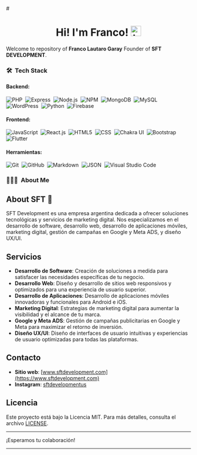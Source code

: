 
#<h1 align="center"> Hi! I'm Franco! <img src="https://user-images.githubusercontent.com/1303154/88677602-1635ba80-d120-11ea-84d8-d263ba5fc3c0.gif" width="28px" alt="hi"></h1>

Welcome to repository of **Franco Lautaro Garay** Founder of **SFT DEVELOPMENT**.

### 🛠 &nbsp;Tech Stack

#### Backend:
![PHP](https://img.shields.io/badge/-PHP-05122A?style=flat&logo=php&logoColor=777BB4)&nbsp;
![Express](https://img.shields.io/badge/-Express-05122A?style=flat&logo=express&logoColor=white)&nbsp;
![Node.js](https://img.shields.io/badge/-Node.js-05122A?style=flat&logo=node.js&logoColor=339933)&nbsp;
![NPM](https://img.shields.io/badge/-NPM-05122A?style=flat&logo=npm&logoColor=white)&nbsp;
![MongoDB](https://img.shields.io/badge/-MongoDB-05122A?style=flat&logo=mongodb&logoColor=47A248)&nbsp;
![MySQL](https://img.shields.io/badge/-MySQL-05122A?style=flat&logo=mysql&logoColor=4479A1)&nbsp;
![WordPress](https://img.shields.io/badge/-WordPress-05122A?style=flat&logo=wordpress&logoColor=21759B)&nbsp;
![Python](https://img.shields.io/badge/-Python-05122A?style=flat&logo=python)&nbsp;
![Firebase](https://img.shields.io/badge/-Firebase-05122A?style=flat&logo=firebase&logoColor=FFCA28)&nbsp;

#### Frontend:
![JavaScript](https://img.shields.io/badge/-JavaScript-05122A?style=flat&logo=javascript)&nbsp;
![React.js](https://img.shields.io/badge/-React-05122A?style=flat&logo=react)&nbsp;
![HTML5](https://img.shields.io/badge/-HTML5-05122A?style=flat&logo=HTML5)&nbsp;
![CSS](https://img.shields.io/badge/-CSS-05122A?style=flat&logo=CSS3&logoColor=1572B6)&nbsp;
![Chakra UI](https://img.shields.io/badge/-Chakra%20UI-05122A?style=flat&logo=chakra-ui&logoColor=319795)&nbsp;
![Bootstrap](https://img.shields.io/badge/-Bootstrap-05122A?style=flat&logo=bootstrap&logoColor=563D7C)&nbsp;
![Flutter](https://img.shields.io/badge/-Flutter-05122A?style=flat&logo=flutter&logoColor=02569B)&nbsp;

#### Herramientas:
![Git](https://img.shields.io/badge/-Git-05122A?style=flat&logo=git)&nbsp;
![GitHub](https://img.shields.io/badge/-GitHub-05122A?style=flat&logo=github)&nbsp;
![Markdown](https://img.shields.io/badge/-Markdown-05122A?style=flat&logo=markdown)&nbsp;
![JSON](https://img.shields.io/badge/-JSON-05122A?style=flat&logo=json&logoColor=000000)&nbsp;
![Visual Studio Code](https://img.shields.io/badge/-Visual%20Studio%20Code-05122A?style=flat&logo=visual-studio-code&logoColor=007ACC)&nbsp;

### 👨🏻‍💻 &nbsp;About Me

## About SFT 🚀

SFT Development es una empresa argentina dedicada a ofrecer soluciones tecnológicas y servicios de marketing digital. Nos especializamos en el desarrollo de software, desarrollo web, desarrollo de aplicaciones móviles, marketing digital, gestión de campañas en Google y Meta ADS, y diseño UX/UI.

## Servicios

- **Desarrollo de Software**: Creación de soluciones a medida para satisfacer las necesidades específicas de tu negocio.
- **Desarrollo Web**: Diseño y desarrollo de sitios web responsivos y optimizados para una experiencia de usuario superior.
- **Desarrollo de Aplicaciones**: Desarrollo de aplicaciones móviles innovadoras y funcionales para Android e iOS.
- **Marketing Digital**: Estrategias de marketing digital para aumentar la visibilidad y el alcance de tu marca.
- **Google y Meta ADS**: Gestión de campañas publicitarias en Google y Meta para maximizar el retorno de inversión.
- **Diseño UX/UI**: Diseño de interfaces de usuario intuitivas y experiencias de usuario optimizadas para todas las plataformas.

## Contacto

- **Sitio web**: [www.sftdevelopment.com](https://www.sftdevelopment.com)
- **Instagram**: [sftdevelopmentus](https://www.instagram.com/sftdevelopmentus)

## Licencia

Este proyecto está bajo la Licencia MIT. Para más detalles, consulta el archivo [LICENSE](LICENSE).

---

¡Esperamos tu colaboración!

---
